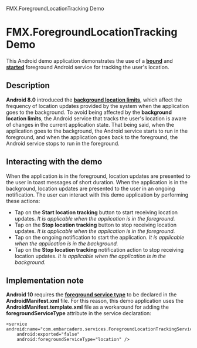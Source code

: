 FMX.ForegroundLocationTracking Demo

# FMX.ForegroundLocationTracking Demo

This Android demo application demonstrates the use of a [**bound**](https://developer.android.com/guide/components/services#CreatingBoundService) and [**started**](https://developer.android.com/guide/components/services#CreatingAService) foreground Android service for tracking the user's location.  

## Description

**Android 8.0** introduced the [**background location limits**](https://developer.android.com/about/versions/oreo/background-location-limits), which affect the frequency of location updates provided by the system when the application goes to the background. To avoid being affected by the **background location limits**, the Android service that tracks the user's location is aware of changes in the current application state. That being said, when the application goes to the background, the Android service starts to run in the foreground, and when the application goes back to the foreground, the Android service stops to run in the foreground. 

## Interacting with the demo

When the application is in the foreground, location updates are presented to the user in toast messages of short duration. When the application is in the background, location updates are presented to the user in an ongoing notification. The user can interact with this demo application by performing these actions:

* Tap on the **Start location tracking** button to start receiving location updates. _It is applicable when the application is in the foreground._
* Tap on the **Stop location tracking** button to stop receiving location updates. _It is applicable when the application is in the foreground._
* Tap on the ongoing notification to start the application. _It is applicable when the application is in the background._
* Tap on the **Stop location tracking** notification action to stop receiving location updates. _It is applicable when the application is in the background._

## Implementation note

**Android 10** requires the [**foreground service type**](https://developer.android.com/about/versions/10/features#fg-service-types) to be declared in the **AndroidManifest.xml** file. For this reason, this demo application uses the **AndroidManifest.template.xml** file as a workaround for adding the **foregroundServiceType** attribute in the service declaration:
```
<service android:name="com.embarcadero.services.ForegroundLocationTrackingService"
    android:exported="false"
    android:foregroundServiceType="location" />
```